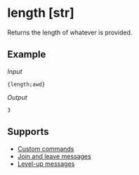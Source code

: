 # length [str]

Returns the length of whatever is provided.

## Example

*Input*
```
{length;awd}
```
*Output*
```
3
```

## Supports

* [Custom commands](/custom_commands/)
* [Join and leave messages](/join_leave_messages/)
* [Level-up messages](/levels/)

